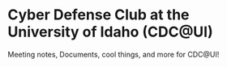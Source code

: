 # Cyber Defense Club at the University of Idaho (CDC@UI)
Meeting notes, Documents, cool things, and more for CDC@UI!
